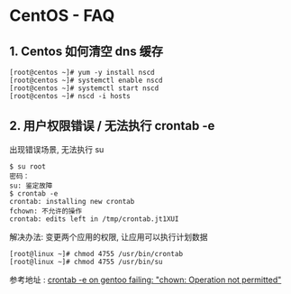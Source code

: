 # CentOS - FAQ

## 1. Centos 如何清空 dns 缓存

```
[root@centos ~]# yum -y install nscd
[root@centos ~]# systemctl enable nscd
[root@centos ~]# systemctl start nscd
[root@centos ~]# nscd -i hosts
```

## 2. 用户权限错误 / 无法执行 crontab -e

出现错误场景, 无法执行 su

```
$ su root
密码：
su: 鉴定故障
$ crontab -e
crontab: installing new crontab
fchown: 不允许的操作
crontab: edits left in /tmp/crontab.jt1XUI
```

解决办法: 变更两个应用的权限, 让应用可以执行计划数据

```
[root@linux ~]# chmod 4755 /usr/bin/crontab
[root@linux ~]# chmod 4755 /usr/bin/su
```

参考地址 : [crontab -e on gentoo failing: "chown: Operation not permitted"](https://serverfault.com/questions/193732/crontab-e-on-gentoo-failing-chown-operation-not-permitted)